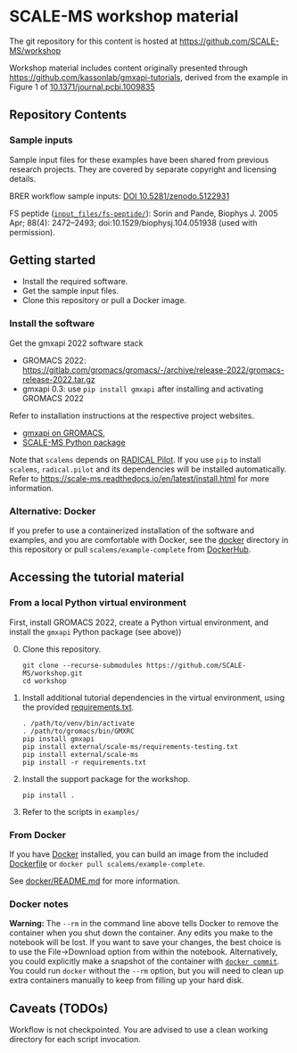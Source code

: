 # SCALE-MS workshop material

The git repository for this content is hosted at 
https://github.com/SCALE-MS/workshop

Workshop material includes content originally presented through
https://github.com/kassonlab/gmxapi-tutorials,
derived from the example in Figure 1 of [10.1371/journal.pcbi.1009835](https://dx.plos.org/10.1371/journal.pcbi.1009835)

## Repository Contents

### Sample inputs

Sample input files for these examples have been shared from previous research projects. They are covered by separate copyright and licensing details.

BRER workflow sample inputs: [DOI 10.5281/zenodo.5122931](https://zenodo.org/record/5122931)

FS peptide ([`input_files/fs-peptide/`](input_files/fs-peptide/)):
Sorin and Pande, Biophys J. 2005 Apr; 88(4): 2472–2493; doi:10.1529/biophysj.104.051938 (used with permission).

## Getting started

* Install the required software.
* Get the sample input files.
* Clone this repository or pull a Docker image.

### Install the software

Get the gmxapi 2022 software stack

* GROMACS 2022: https://gitlab.com/gromacs/gromacs/-/archive/release-2022/gromacs-release-2022.tar.gz
* gmxapi 0.3: use `pip install gmxapi` after installing and activating GROMACS 2022

Refer to installation instructions at the respective project websites.
* [gmxapi on GROMACS](https://manual.gromacs.org/current/gmxapi/userguide/install.html), 
* [SCALE-MS Python package](https://scale-ms.readthedocs.io/en/latest/install.html)

Note that `scalems` depends on [RADICAL Pilot](https://radicalpilot.readthedocs.io/en/stable/).
If you use `pip` to install `scalems`, `radical.pilot` and its dependencies will be installed automatically.
Refer to https://scale-ms.readthedocs.io/en/latest/install.html for more information.

### Alternative: Docker

If you prefer to use a containerized installation of the software and examples,
and you are comfortable with Docker,
see the [docker](docker) directory in this repository
or pull `scalems/example-complete` from
[DockerHub](https://hub.docker.com/r/scalems/example-complete).

## Accessing the tutorial material

### From a local Python virtual environment

First, install GROMACS 2022, create a Python virtual environment, and install the `gmxapi` Python package (see above))

0. Clone this repository.
   ```shell
   git clone --recurse-submodules https://github.com/SCALE-MS/workshop.git
   cd workshop
   ```
1. Install additional tutorial dependencies in the virtual environment, using the provided [requirements.txt](requirements.txt).
    ```shell
    . /path/to/venv/bin/activate
    . /path/to/gromacs/bin/GMXRC
    pip install gmxapi
    pip install external/scale-ms/requirements-testing.txt
    pip install external/scale-ms
    pip install -r requirements.txt
    ```
2. Install the support package for the workshop.
   ```shell
   pip install .
   ```
3. Refer to the scripts in `examples/`

### From Docker

If you have [Docker](https://www.docker.com/get-started) installed,
you can build an image from the included [Dockerfile](docker/example-complete.dockerfile)
or `docker pull scalems/example-complete`.

See [docker/README.md](docker/README.md) for more information.

### Docker notes
**Warning:**
The `--rm` in the command line above tells Docker to remove the container when you shut down the container.
Any edits you make to the notebook will be lost.
If you want to save your changes,
the best choice is to use the File->Download option from within the notebook.
Alternatively, you could explicitly make a snapshot of the container with
[`docker commit`](https://docs.docker.com/engine/reference/commandline/commit/).
You could run `docker` without the `--rm` option,
but you will need to clean up extra containers manually to keep from filling up your hard disk.

## Caveats (TODOs)

Workflow is not checkpointed. You are advised to use a clean working directory for each script invocation.
